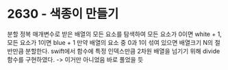 # 2630 - 색종이 만들기
분할 정복
매개변수로 받은 배열의 모든 요소를 탐색하여 모든 요소가 0이면 white + 1, 모든 요소가 1이면 blue + 1
만약 배열의 요소 중 0과 1이 섞여 있으면 배열크기 N의 절반만큼 분할한다. 
swift에서 함수에 특정 인덱스만큼 2차원 배열을 넘기기 위해 divide 함수를 구현하였다. -> 이거만 아니었음 바로 풀었을 듯
